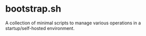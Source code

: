 # bootstrap.sh
A collection of minimal scripts to manage various operations in a startup/self-hosted environment.
